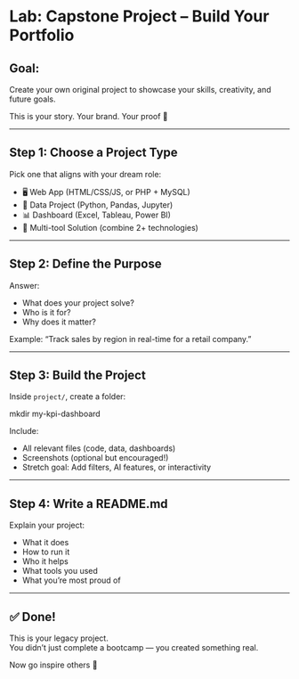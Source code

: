 # Lab: Capstone Project – Build Your Portfolio

## Goal:
Create your own original project to showcase your skills, 
creativity, and future goals.

This is your story. Your brand. Your proof 💜

---

## Step 1: Choose a Project Type

Pick one that aligns with your dream role:

- 🖥️ Web App (HTML/CSS/JS, or PHP + MySQL)  
- 🧠 Data Project (Python, Pandas, Jupyter)  
- 📊 Dashboard (Excel, Tableau, Power BI)  
- 🎯 Multi-tool Solution (combine 2+ technologies)

---

## Step 2: Define the Purpose

Answer:
- What does your project solve?
- Who is it for?
- Why does it matter?

Example: “Track sales by region in real-time for a retail 
company.”

---

## Step 3: Build the Project

Inside `project/`, create a folder:

mkdir my-kpi-dashboard

Include:
- All relevant files (code, data, dashboards)  
- Screenshots (optional but encouraged!)  
- Stretch goal: Add filters, AI features, or interactivity

---

## Step 4: Write a README.md

Explain your project:
- What it does  
- How to run it  
- Who it helps  
- What tools you used  
- What you’re most proud of

---

## ✅ Done!

This is your legacy project.  
You didn’t just complete a bootcamp — you created something 
real.

Now go inspire others 💜


